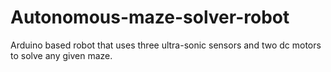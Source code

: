 # Autonomous-maze-solver-robot
Arduino based robot that uses three ultra-sonic sensors and two dc motors to solve any given maze.
